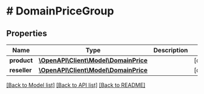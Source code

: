 # # DomainPriceGroup

## Properties

Name | Type | Description | Notes
------------ | ------------- | ------------- | -------------
**product** | [**\OpenAPI\Client\Model\DomainPrice**](DomainPrice.md) |  | [optional]
**reseller** | [**\OpenAPI\Client\Model\DomainPrice**](DomainPrice.md) |  | [optional]

[[Back to Model list]](../../README.md#models) [[Back to API list]](../../README.md#endpoints) [[Back to README]](../../README.md)
